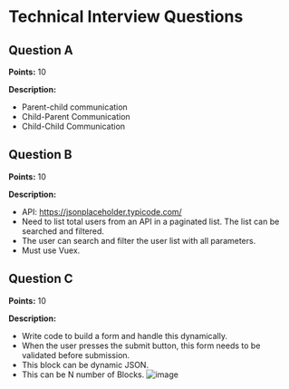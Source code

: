 # Technical Interview Questions

## Question A

**Points:** 10

**Description:**

- Parent-child communication
- Child-Parent Communication
- Child-Child Communication

## Question B

**Points:** 10

**Description:**

- API: https://jsonplaceholder.typicode.com/
- Need to list total users from an API in a paginated list. The list can be searched and filtered.
- The user can search and filter the user list with all parameters.
- Must use Vuex.

## Question C

**Points:** 10

**Description:**

- Write code to build a form and handle this dynamically.
- When the user presses the submit button, this form needs to be validated before submission.
- This block can be dynamic JSON.
- This can be N number of Blocks.
  ![image](https://github.com/prtkjha01/innovalabs-assignment/assets/68733176/62fa7f05-f3e4-45f2-ba64-cde5c8bfb835)

